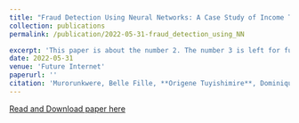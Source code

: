```yaml
---
title: "Fraud Detection Using Neural Networks: A Case Study of Income Tax"
collection: publications
permalink: /publication/2022-05-31-fraud_detection_using_NN

excerpt: 'This paper is about the number 2. The number 3 is left for future work.'
date: 2022-05-31
venue: 'Future Internet'
paperurl: ''
citation: 'Murorunkwere, Belle Fille, **Origene Tuyishimire**, Dominique Haughton, and Joseph Nzabanita. (2022). &quot;Fraud Detection Using Neural Networks: A Case Study of Income Tax.&quot; <i>Future Internet</i>. 1(2).'
---
```



[Read and Download paper here](https://www.mdpi.com/1999-5903/14/6/168)


